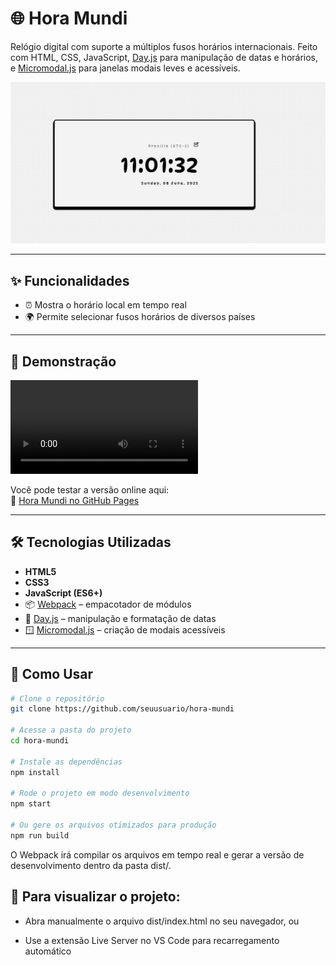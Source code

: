 # 🌐 Hora Mundi

Relógio digital com suporte a múltiplos fusos horários internacionais. Feito com HTML, CSS, JavaScript, [Day.js](https://day.js.org/) para manipulação de datas e horários, e [Micromodal.js](https://micromodal.vercel.app/) para janelas modais leves e acessíveis.

![Capa do Projeto](./assets/capa.png) <!-- Substitua por seu banner ou gif animado -->

---

## ✨ Funcionalidades

- ⏰ Mostra o horário local em tempo real
- 🌍 Permite selecionar fusos horários de diversos países

---

## 🚀 Demonstração

<!-- Substitua pelo seu link ou gif -->

![Demonstração do projeto](./assets/demonstracao.mp4)

Você pode testar a versão online aqui:  
🔗 [Hora Mundi no GitHub Pages](https://filipesvb.github.io/hora-mundi)

---

## 🛠️ Tecnologias Utilizadas

- **HTML5**
- **CSS3**
- **JavaScript (ES6+)**
- 📦 [Webpack](https://webpack.js.org/) – empacotador de módulos
- 📅 [Day.js](https://day.js.org/) – manipulação e formatação de datas
- 🪟 [Micromodal.js](https://micromodal.vercel.app/) – criação de modais acessíveis

---

## 📂 Como Usar

```bash
# Clone o repositório
git clone https://github.com/seuusuario/hora-mundi

# Acesse a pasta do projeto
cd hora-mundi

# Instale as dependências
npm install

# Rode o projeto em modo desenvolvimento
npm start

# Ou gere os arquivos otimizados para produção
npm run build
```

O Webpack irá compilar os arquivos em tempo real e gerar a versão de desenvolvimento dentro da pasta dist/.

## 🧭 Para visualizar o projeto:

- Abra manualmente o arquivo dist/index.html no seu navegador, ou

- Use a extensão Live Server no VS Code para recarregamento automático
